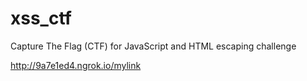 # xss_ctf
Capture The Flag (CTF) for JavaScript and HTML escaping challenge

http://9a7e1ed4.ngrok.io/mylink
